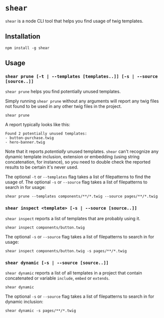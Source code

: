 # `shear`

`shear` is a node CLI tool that helps you find usage of twig templates.

## Installation
```
npm install -g shear
```

## Usage

### `shear prune [-t | --templates [templates..]] [-s | --source [source..]]`
`shear prune` helps you find potentially unused templates.

Simply running `shear prune` without any arguments will report any twig files not found to be used in any other twig files in the project.

```
shear prune
```

A report typically looks like this:

```
Found 2 potentially unused templates:
- button-purchase.twig
- hero-banner.twig
```

Note that it reports *potentially* unused templates. `shear` can't recognize any dynamic template inclusion, extension or embedding (using string concatenation, for instance), so you need to double check the reported results to be certain it's never used.

The optional `-t` or `--templates` flag takes a list of filepatterns to find the usage of. The optional `-s` or `--source` flag takes a list of filepatterns to search in for usage:

```
shear prune --templates components/**/*.twig --source pages/**/*.twig
```

### `shear inspect <template> [-s | --source [source..]]`
`shear inspect` reports a list of templates that are probably using it.

```
shear inspect components/button.twig
```

The optional `-s` or `--source` flag takes a list of filepatterns to search in for usage:

```
shear inspect components/button.twig -s pages/**/*.twig
```

### `shear dynamic [-s | --source [source..]]`
`shear dynamic` reports a list of all templates in a project that contain concatenated or variable `include`, `embed` or `extends`.

```
shear dynamic
```

The optional `-s` or `--source` flag takes a list of filepatterns to search in for dynamic inclusion:

```
shear dynamic -s pages/**/*.twig
```
